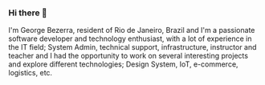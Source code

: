 ### Hi there 👋

<!--
**georgebezerra/georgebezerra** is a ✨ _special_ ✨ repository because its `README.md` (this file) appears on your GitHub profile.

Here are some ideas to get you started:

- 🔭 I’m currently working on ...
- 🌱 I’m currently learning ...
- 👯 I’m looking to collaborate on ...
- 🤔 I’m looking for help with ...
- 💬 Ask me about ...
- 📫 How to reach me: ...
- 😄 Pronouns: ...
- ⚡ Fun fact: ...
-->

I'm George Bezerra, resident of Rio de Janeiro, Brazil and I'm a passionate software developer and technology enthusiast, with a lot of experience in the IT field; System Admin, technical support, infrastructure, instructor and teacher and I had the opportunity to work on several interesting projects and explore different technologies; Design System, IoT, e-commerce, logistics, etc.
